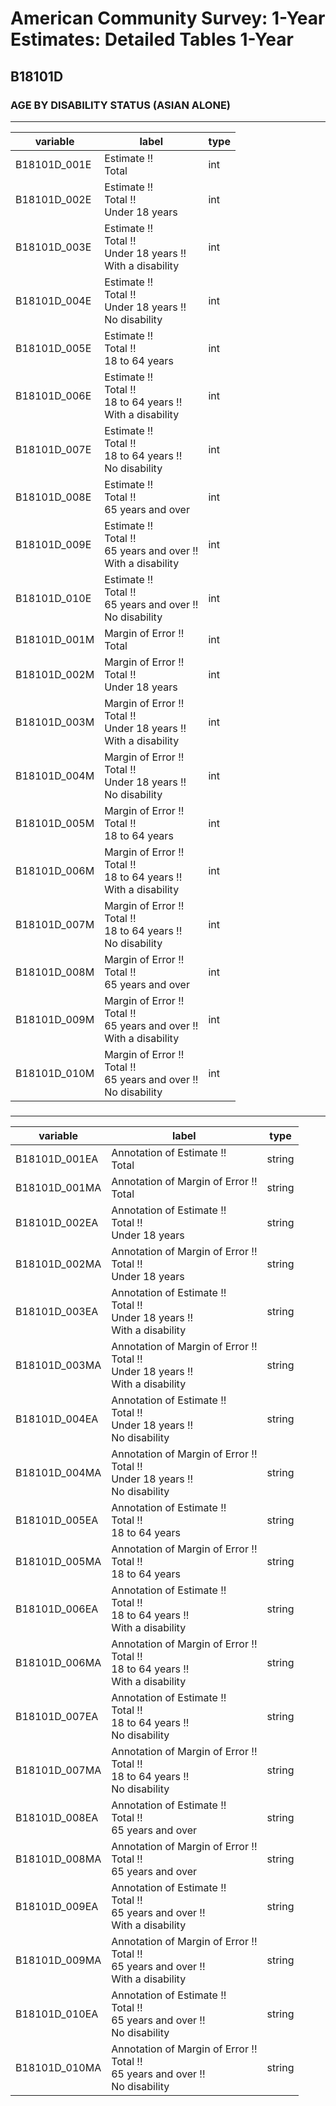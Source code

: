 # American Community Survey: 1-Year Estimates: Detailed Tables 1-Year

## B18101D

### AGE BY DISABILITY STATUS (ASIAN ALONE)

___

| variable | label | type |
| ----- | ----- | ----- |
| B18101D_001E | Estimate !!<br>Total | int |
| B18101D_002E | Estimate !!<br>Total !!<br>Under 18 years | int |
| B18101D_003E | Estimate !!<br>Total !!<br>Under 18 years !!<br>With a disability | int |
| B18101D_004E | Estimate !!<br>Total !!<br>Under 18 years !!<br>No disability | int |
| B18101D_005E | Estimate !!<br>Total !!<br>18 to 64 years | int |
| B18101D_006E | Estimate !!<br>Total !!<br>18 to 64 years !!<br>With a disability | int |
| B18101D_007E | Estimate !!<br>Total !!<br>18 to 64 years !!<br>No disability | int |
| B18101D_008E | Estimate !!<br>Total !!<br>65 years and over | int |
| B18101D_009E | Estimate !!<br>Total !!<br>65 years and over !!<br>With a disability | int |
| B18101D_010E | Estimate !!<br>Total !!<br>65 years and over !!<br>No disability | int |
| B18101D_001M | Margin of Error !!<br>Total | int |
| B18101D_002M | Margin of Error !!<br>Total !!<br>Under 18 years | int |
| B18101D_003M | Margin of Error !!<br>Total !!<br>Under 18 years !!<br>With a disability | int |
| B18101D_004M | Margin of Error !!<br>Total !!<br>Under 18 years !!<br>No disability | int |
| B18101D_005M | Margin of Error !!<br>Total !!<br>18 to 64 years | int |
| B18101D_006M | Margin of Error !!<br>Total !!<br>18 to 64 years !!<br>With a disability | int |
| B18101D_007M | Margin of Error !!<br>Total !!<br>18 to 64 years !!<br>No disability | int |
| B18101D_008M | Margin of Error !!<br>Total !!<br>65 years and over | int |
| B18101D_009M | Margin of Error !!<br>Total !!<br>65 years and over !!<br>With a disability | int |
| B18101D_010M | Margin of Error !!<br>Total !!<br>65 years and over !!<br>No disability | int |
### 

___

| variable | label | type |
| ----- | ----- | ----- |
| B18101D_001EA | Annotation of Estimate !!<br>Total | string |
| B18101D_001MA | Annotation of Margin of Error !!<br>Total | string |
| B18101D_002EA | Annotation of Estimate !!<br>Total !!<br>Under 18 years | string |
| B18101D_002MA | Annotation of Margin of Error !!<br>Total !!<br>Under 18 years | string |
| B18101D_003EA | Annotation of Estimate !!<br>Total !!<br>Under 18 years !!<br>With a disability | string |
| B18101D_003MA | Annotation of Margin of Error !!<br>Total !!<br>Under 18 years !!<br>With a disability | string |
| B18101D_004EA | Annotation of Estimate !!<br>Total !!<br>Under 18 years !!<br>No disability | string |
| B18101D_004MA | Annotation of Margin of Error !!<br>Total !!<br>Under 18 years !!<br>No disability | string |
| B18101D_005EA | Annotation of Estimate !!<br>Total !!<br>18 to 64 years | string |
| B18101D_005MA | Annotation of Margin of Error !!<br>Total !!<br>18 to 64 years | string |
| B18101D_006EA | Annotation of Estimate !!<br>Total !!<br>18 to 64 years !!<br>With a disability | string |
| B18101D_006MA | Annotation of Margin of Error !!<br>Total !!<br>18 to 64 years !!<br>With a disability | string |
| B18101D_007EA | Annotation of Estimate !!<br>Total !!<br>18 to 64 years !!<br>No disability | string |
| B18101D_007MA | Annotation of Margin of Error !!<br>Total !!<br>18 to 64 years !!<br>No disability | string |
| B18101D_008EA | Annotation of Estimate !!<br>Total !!<br>65 years and over | string |
| B18101D_008MA | Annotation of Margin of Error !!<br>Total !!<br>65 years and over | string |
| B18101D_009EA | Annotation of Estimate !!<br>Total !!<br>65 years and over !!<br>With a disability | string |
| B18101D_009MA | Annotation of Margin of Error !!<br>Total !!<br>65 years and over !!<br>With a disability | string |
| B18101D_010EA | Annotation of Estimate !!<br>Total !!<br>65 years and over !!<br>No disability | string |
| B18101D_010MA | Annotation of Margin of Error !!<br>Total !!<br>65 years and over !!<br>No disability | string |

